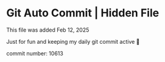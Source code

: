 # Git Auto Commit | Hidden File

This file was added Feb 12, 2025

Just for fun and keeping my daily git commit active 🤪

commit number: 10613
